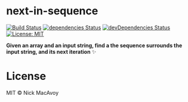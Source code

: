 # next-in-sequence

[![Build Status](https://travis-ci.org/nickmacavoy/next-in-sequence.svg?branch=master)](https://travis-ci.org/nickmacavoy/next-in-sequence) [![dependencies Status](https://david-dm.org/nickmacavoy/next-in-sequence/status.svg)](https://david-dm.org/nickmacavoy/next-in-sequence) [![devDependencies Status](https://david-dm.org/nickmacavoy/next-in-sequence/dev-status.svg)](https://david-dm.org/nickmacavoy/next-in-sequence?type=dev) [![License: MIT](https://img.shields.io/badge/License-MIT-blue.svg)](https://opensource.org/licenses/MIT)

**Given an array and an input string, find a the sequence surrounds the input string, and its next iteration** ✨

# License

MIT © Nick MacAvoy
